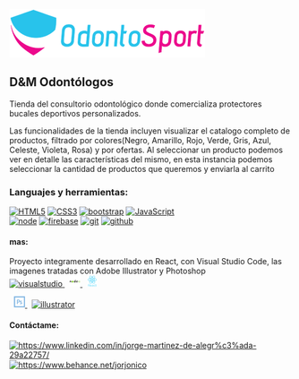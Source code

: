 ![Mira el video](https://github.com/jorjonico/D-M-shop/blob/main/public/logo_final.png?raw=true)



## D&M Odontólogos

Tienda del consultorio odontológico donde comercializa protectores bucales deportivos personalizados. 

Las funcionalidades de la tienda incluyen visualizar el catalogo completo de productos, filtrado por colores(Negro, Amarillo, Rojo, Verde, Gris, Azul, Celeste, Violeta, Rosa) y por ofertas. Al seleccionar un producto podemos ver en detalle las características del mismo, en esta instancia podemos seleccionar la cantidad de productos que queremos y enviarla al carrito

### Languajes y herramientas:
[![HTML5](https://img.shields.io/badge/html%205-grey?style=for-the-badge&logo=html5&logoColor=white&labelColor=8E2DE2)](https://www.w3.org/html/)
[![CSS3](https://img.shields.io/badge/css%203-grey?style=for-the-badge&logo=css3&logoColor=white&labelColor=8E2DE2)](https://www.w3schools.com/css/)
[![bootstrap](https://img.shields.io/badge/-bootstrap-grey?style=for-the-badge&logo=bootstrap&logoColor=white&labelColor=8E2DE2)](https://getbootstrap.com)
[![JavaScript](https://img.shields.io/badge/-JavaScript-grey?style=for-the-badge&logo=javascript&logoColor=white&labelColor=8E2DE2)](https://developer.mozilla.org/en-US/docs/Web/JavaScript)<br>
[![node](https://img.shields.io/badge/-node-grey?style=for-the-badge&logo=node.js&logoColor=white&labelColor=8E2DE2)](https://nodejs.org/es/)
[![firebase](https://img.shields.io/badge/-firebase-grey?style=for-the-badge&logo=firebase&logoColor=white&labelColor=8E2DE2)](https://firebase.google.com/)
[![git](https://img.shields.io/badge/-git-grey?style=for-the-badge&logo=git&logoColor=white&labelColor=8E2DE2)](https://git-scm.com/)
[![github](https://img.shields.io/badge/-github-grey?style=for-the-badge&logo=github&logoColor=white&labelColor=8E2DE2)](https://docs.github.com/es)

#### mas:
Proyecto integramente desarrollado en React, con Visual Studio Code, las imagenes tratadas con Adobe Illustrator y Photoshop <br>
<a href="https://code.visualstudio.com/" target="_blank" rel="noreferrer"> <img src="https://upload.wikimedia.org/wikipedia/commons/thumb/9/9a/Visual_Studio_Code_1.35_icon.svg/768px-Visual_Studio_Code_1.35_icon.svg.png" alt="visualstudio" width="20" height="20"/> </a>&nbsp;
<a href="https://nodejs.org" target="_blank" rel="noreferrer"> <img src="https://raw.githubusercontent.com/devicons/devicon/master/icons/nodejs/nodejs-original-wordmark.svg" alt="nodejs" width="20" height="20"/> </a>&nbsp;
<a href="https://reactjs.org/" target="_blank" rel="noreferrer"> <img src="https://raw.githubusercontent.com/devicons/devicon/master/icons/react/react-original-wordmark.svg" alt="react" width="20" height="20"/> </a> </p>&nbsp;
<a href="https://www.photoshop.com/en" target="_blank" rel="noreferrer"> <img src="https://raw.githubusercontent.com/devicons/devicon/master/icons/photoshop/photoshop-line.svg" alt="photoshop" width="20" height="20"/> </a>&nbsp;
<a href="https://www.adobe.com/in/products/illustrator.html" target="_blank" rel="noreferrer"> <img src="https://www.vectorlogo.zone/logos/adobe_illustrator/adobe_illustrator-icon.svg" alt="illustrator" width="20" height="20"/> </a>




#### Contáctame:
<p align="left">
<a href="https://linkedin.com/in/https://www.linkedin.com/in/jorge-martinez-de-alegr%c3%ada-29a22757/" target="blank"><img align="center" src="https://raw.githubusercontent.com/rahuldkjain/github-profile-readme-generator/master/src/images/icons/Social/linked-in-alt.svg" alt="https://www.linkedin.com/in/jorge-martinez-de-alegr%c3%ada-29a22757/" height="30" width="40" /></a>
<a href="https://www.behance.net/https://www.behance.net/jorjonico" target="blank"><img align="center" src="https://raw.githubusercontent.com/rahuldkjain/github-profile-readme-generator/master/src/images/icons/Social/behance.svg" alt="https://www.behance.net/jorjonico" height="30" width="40" /></a>
</p>